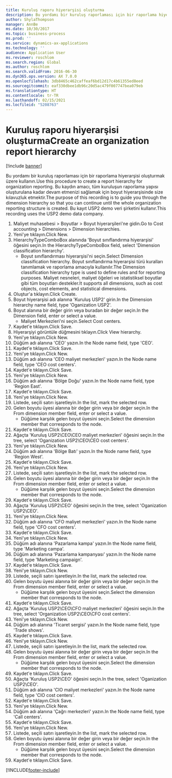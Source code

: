 ```yaml
---
title: Kuruluş raporu hiyerarşisi oluşturma
description: Bu yordamı bir kuruluş raporlaması için bir raporlama hiyerarşisi oluşturmak üzere kullanın.
author: ShylaThompson
manager: AnnBe
ms.date: 10/30/2017
ms.topic: business-process
ms.prod: ''
ms.service: dynamics-ax-applications
ms.technology: ''
audience: Application User
ms.reviewer: roschlom
ms.search.region: Global
ms.author: roschlom
ms.search.validFrom: 2016-06-30
ms.dyn365.ops.version: AX 7.0.0
ms.openlocfilehash: 3db8465c462caffeaf6bd12d17c4b61355ed8eed
ms.sourcegitcommit: eaf330dbee1db96c20d5ac479f007747bea079eb
ms.translationtype: HT
ms.contentlocale: tr-TR
ms.lasthandoff: 02/15/2021
ms.locfileid: "5208763"
---
```

# <a name="create-an-organization-report-hierarchy"></a><span data-ttu-id="1dd90-103">Kuruluş raporu hiyerarşisi oluşturma</span><span class="sxs-lookup"><span data-stu-id="1dd90-103">Create an organization report hierarchy</span></span>

[!include [banner](../../includes/banner.md)]

<span data-ttu-id="1dd90-104">Bu yordamı bir kuruluş raporlaması için bir raporlama hiyerarşisi oluşturmak üzere kullanın.</span><span class="sxs-lookup"><span data-stu-id="1dd90-104">Use this procedure to create a report hierarchy for organization reporting.</span></span> <span data-ttu-id="1dd90-105">Bu kaydın amacı, tüm kuruluşun raporlama yapısı oluşturulana kadar devam etmenizi sağlamak için boyut hiyerarşisinde size kılavuzluk etmektir.</span><span class="sxs-lookup"><span data-stu-id="1dd90-105">The purpose of this recording is to guide you through the dimension hierarchy so that you can continue until the whole organization reporting structure is created.</span></span> <span data-ttu-id="1dd90-106">Bu kayıt USP2 demo veri şirketini kullanır.</span><span class="sxs-lookup"><span data-stu-id="1dd90-106">This recording uses the USP2 demo data company.</span></span>

1. <span data-ttu-id="1dd90-107">Maliyet muhasebesi > Boyutlar > Boyut hiyerarşileri'ne gidin.</span><span class="sxs-lookup"><span data-stu-id="1dd90-107">Go to Cost accounting > Dimensions > Dimension hierarchies.</span></span>
2. <span data-ttu-id="1dd90-108">Yeni'ye tıklayın.</span><span class="sxs-lookup"><span data-stu-id="1dd90-108">Click New.</span></span>
3. <span data-ttu-id="1dd90-109">HierarchyTypeComboBox alanında 'Boyut sınıflandırma hiyerarşisi' öğesini seçin.</span><span class="sxs-lookup"><span data-stu-id="1dd90-109">In the HierarchyTypeComboBox field, select 'Dimension classification hierarchy'.</span></span>
    * <span data-ttu-id="1dd90-110">Boyut sınıflandırması hiyerarşisi'ni seçin.</span><span class="sxs-lookup"><span data-stu-id="1dd90-110">Select Dimension classification hierarchy.</span></span> <span data-ttu-id="1dd90-111">Boyut sınıflandırma hiyerarşisi türü kuralları tanımlamak ve raporlama amacıyla kullanılır.</span><span class="sxs-lookup"><span data-stu-id="1dd90-111">The Dimension classification hierarchy type is used to define rules and for reporting purposes.</span></span> <span data-ttu-id="1dd90-112">Maliyet nesneleri, maliyet öğeleri ve istatistiksel boyutlar gibi tüm boyutları destekler.</span><span class="sxs-lookup"><span data-stu-id="1dd90-112">It supports all dimensions, such as cost objects, cost elements, and statistical dimensions.</span></span>  
4. <span data-ttu-id="1dd90-113">Oluştur'a tıklayın.</span><span class="sxs-lookup"><span data-stu-id="1dd90-113">Click Create.</span></span>
5. <span data-ttu-id="1dd90-114">Boyut hiyerarşisi adı alanına 'Kuruluş USP2' girin.</span><span class="sxs-lookup"><span data-stu-id="1dd90-114">In the Dimension hierarchy name field, type 'Oganization USP2'.</span></span>
6. <span data-ttu-id="1dd90-115">Boyut alanına bir değer girin veya buradan bir değer seçin.</span><span class="sxs-lookup"><span data-stu-id="1dd90-115">In the Dimension field, enter or select a value.</span></span>
    * <span data-ttu-id="1dd90-116">Maliyet Merkezleri'ni seçin.</span><span class="sxs-lookup"><span data-stu-id="1dd90-116">Select Cost centers.</span></span>  
7. <span data-ttu-id="1dd90-117">Kaydet'e tıklayın.</span><span class="sxs-lookup"><span data-stu-id="1dd90-117">Click Save.</span></span>
8. <span data-ttu-id="1dd90-118">Hiyerarşiyi görüntüle düğmesini tıklayın.</span><span class="sxs-lookup"><span data-stu-id="1dd90-118">Click View hierarchy.</span></span>
9. <span data-ttu-id="1dd90-119">Yeni'ye tıklayın.</span><span class="sxs-lookup"><span data-stu-id="1dd90-119">Click New.</span></span>
10. <span data-ttu-id="1dd90-120">Düğüm adı alanına 'CEO' yazın.</span><span class="sxs-lookup"><span data-stu-id="1dd90-120">In the Node name field, type 'CEO'.</span></span>
11. <span data-ttu-id="1dd90-121">Kaydet'e tıklayın.</span><span class="sxs-lookup"><span data-stu-id="1dd90-121">Click Save.</span></span>
12. <span data-ttu-id="1dd90-122">Yeni'ye tıklayın.</span><span class="sxs-lookup"><span data-stu-id="1dd90-122">Click New.</span></span>
13. <span data-ttu-id="1dd90-123">Düğüm adı alanına 'CEO maliyet merkezleri' yazın.</span><span class="sxs-lookup"><span data-stu-id="1dd90-123">In the Node name field, type 'CEO cost centers'.</span></span>
14. <span data-ttu-id="1dd90-124">Kaydet'e tıklayın.</span><span class="sxs-lookup"><span data-stu-id="1dd90-124">Click Save.</span></span>
15. <span data-ttu-id="1dd90-125">Yeni'ye tıklayın.</span><span class="sxs-lookup"><span data-stu-id="1dd90-125">Click New.</span></span>
16. <span data-ttu-id="1dd90-126">Düğüm adı alanına 'Bölge Doğu' yazın.</span><span class="sxs-lookup"><span data-stu-id="1dd90-126">In the Node name field, type 'Region East'.</span></span>
17. <span data-ttu-id="1dd90-127">Kaydet'e tıklayın.</span><span class="sxs-lookup"><span data-stu-id="1dd90-127">Click Save.</span></span>
18. <span data-ttu-id="1dd90-128">Yeni'ye tıklayın.</span><span class="sxs-lookup"><span data-stu-id="1dd90-128">Click New.</span></span>
19. <span data-ttu-id="1dd90-129">Listede, seçili satırı işaretleyin.</span><span class="sxs-lookup"><span data-stu-id="1dd90-129">In the list, mark the selected row.</span></span>
20. <span data-ttu-id="1dd90-130">Gelen boyutu üyesi alanına bir değer girin veya bir değer seçin.</span><span class="sxs-lookup"><span data-stu-id="1dd90-130">In the From dimension member field, enter or select a value.</span></span>
    * <span data-ttu-id="1dd90-131">Düğüme karşılık gelen boyut üyesini seçin.</span><span class="sxs-lookup"><span data-stu-id="1dd90-131">Select the dimension member that corresponds to the node.</span></span>  
21. <span data-ttu-id="1dd90-132">Kaydet'e tıklayın.</span><span class="sxs-lookup"><span data-stu-id="1dd90-132">Click Save.</span></span>
22. <span data-ttu-id="1dd90-133">Ağaçta 'Kuruluş USP2\CEO\CEO maliyet merkezleri' öğesini seçin.</span><span class="sxs-lookup"><span data-stu-id="1dd90-133">In the tree, select 'Oganization USP2\CEO\CEO cost centers'.</span></span>
23. <span data-ttu-id="1dd90-134">Yeni'ye tıklayın.</span><span class="sxs-lookup"><span data-stu-id="1dd90-134">Click New.</span></span>
24. <span data-ttu-id="1dd90-135">Düğüm adı alanına 'Bölge Batı' yazın.</span><span class="sxs-lookup"><span data-stu-id="1dd90-135">In the Node name field, type 'Region West'.</span></span>
25. <span data-ttu-id="1dd90-136">Kaydet'e tıklayın.</span><span class="sxs-lookup"><span data-stu-id="1dd90-136">Click Save.</span></span>
26. <span data-ttu-id="1dd90-137">Yeni'ye tıklayın.</span><span class="sxs-lookup"><span data-stu-id="1dd90-137">Click New.</span></span>
27. <span data-ttu-id="1dd90-138">Listede, seçili satırı işaretleyin.</span><span class="sxs-lookup"><span data-stu-id="1dd90-138">In the list, mark the selected row.</span></span>
28. <span data-ttu-id="1dd90-139">Gelen boyutu üyesi alanına bir değer girin veya bir değer seçin.</span><span class="sxs-lookup"><span data-stu-id="1dd90-139">In the From dimension member field, enter or select a value.</span></span>
    * <span data-ttu-id="1dd90-140">Düğüme karşılık gelen boyut üyesini seçin.</span><span class="sxs-lookup"><span data-stu-id="1dd90-140">Select the dimension member that corresponds to the node.</span></span>  
29. <span data-ttu-id="1dd90-141">Kaydet'e tıklayın.</span><span class="sxs-lookup"><span data-stu-id="1dd90-141">Click Save.</span></span>
30. <span data-ttu-id="1dd90-142">Ağaçta 'Kuruluş USP2\CEO' öğesini seçin.</span><span class="sxs-lookup"><span data-stu-id="1dd90-142">In the tree, select 'Oganization USP2\CEO'.</span></span>
31. <span data-ttu-id="1dd90-143">Yeni'ye tıklayın.</span><span class="sxs-lookup"><span data-stu-id="1dd90-143">Click New.</span></span>
32. <span data-ttu-id="1dd90-144">Düğüm adı alanına 'CFO maliyet merkezleri' yazın.</span><span class="sxs-lookup"><span data-stu-id="1dd90-144">In the Node name field, type 'CFO cost centers'.</span></span>
33. <span data-ttu-id="1dd90-145">Kaydet'e tıklayın.</span><span class="sxs-lookup"><span data-stu-id="1dd90-145">Click Save.</span></span>
34. <span data-ttu-id="1dd90-146">Yeni'ye tıklayın.</span><span class="sxs-lookup"><span data-stu-id="1dd90-146">Click New.</span></span>
35. <span data-ttu-id="1dd90-147">Düğüm adı alanına 'Pazarlama kampa' yazın.</span><span class="sxs-lookup"><span data-stu-id="1dd90-147">In the Node name field, type 'Marketing campa'.</span></span>
36. <span data-ttu-id="1dd90-148">Düğüm adı alanına 'Pazarlama kampanyası' yazın.</span><span class="sxs-lookup"><span data-stu-id="1dd90-148">In the Node name field, type 'Marketing campaign'.</span></span>
37. <span data-ttu-id="1dd90-149">Kaydet'e tıklayın.</span><span class="sxs-lookup"><span data-stu-id="1dd90-149">Click Save.</span></span>
38. <span data-ttu-id="1dd90-150">Yeni'ye tıklayın.</span><span class="sxs-lookup"><span data-stu-id="1dd90-150">Click New.</span></span>
39. <span data-ttu-id="1dd90-151">Listede, seçili satırı işaretleyin.</span><span class="sxs-lookup"><span data-stu-id="1dd90-151">In the list, mark the selected row.</span></span>
40. <span data-ttu-id="1dd90-152">Gelen boyutu üyesi alanına bir değer girin veya bir değer seçin.</span><span class="sxs-lookup"><span data-stu-id="1dd90-152">In the From dimension member field, enter or select a value.</span></span>
    * <span data-ttu-id="1dd90-153">Düğüme karşılık gelen boyut üyesini seçin.</span><span class="sxs-lookup"><span data-stu-id="1dd90-153">Select the dimension member that corresponds to the node.</span></span>  
41. <span data-ttu-id="1dd90-154">Kaydet'e tıklayın.</span><span class="sxs-lookup"><span data-stu-id="1dd90-154">Click Save.</span></span>
42. <span data-ttu-id="1dd90-155">Ağaçta 'Kuruluş USP2\CEO\CFO maliyet merkezleri' öğesini seçin.</span><span class="sxs-lookup"><span data-stu-id="1dd90-155">In the tree, select 'Organization USP2\CEO\CFO cost centers'.</span></span>
43. <span data-ttu-id="1dd90-156">Yeni'ye tıklayın.</span><span class="sxs-lookup"><span data-stu-id="1dd90-156">Click New.</span></span>
44. <span data-ttu-id="1dd90-157">Düğüm adı alanına 'Ticaret sergisi' yazın.</span><span class="sxs-lookup"><span data-stu-id="1dd90-157">In the Node name field, type 'Trade shows'.</span></span>
45. <span data-ttu-id="1dd90-158">Kaydet'e tıklayın.</span><span class="sxs-lookup"><span data-stu-id="1dd90-158">Click Save.</span></span>
46. <span data-ttu-id="1dd90-159">Yeni'ye tıklayın.</span><span class="sxs-lookup"><span data-stu-id="1dd90-159">Click New.</span></span>
47. <span data-ttu-id="1dd90-160">Listede, seçili satırı işaretleyin.</span><span class="sxs-lookup"><span data-stu-id="1dd90-160">In the list, mark the selected row.</span></span>
48. <span data-ttu-id="1dd90-161">Gelen boyutu üyesi alanına bir değer girin veya bir değer seçin.</span><span class="sxs-lookup"><span data-stu-id="1dd90-161">In the From dimension member field, enter or select a value.</span></span>
    * <span data-ttu-id="1dd90-162">Düğüme karşılık gelen boyut üyesini seçin.</span><span class="sxs-lookup"><span data-stu-id="1dd90-162">Select the dimension member that corresponds to the node.</span></span>  
49. <span data-ttu-id="1dd90-163">Kaydet'e tıklayın.</span><span class="sxs-lookup"><span data-stu-id="1dd90-163">Click Save.</span></span>
50. <span data-ttu-id="1dd90-164">Ağaçta 'Kuruluş USP2\CEO' öğesini seçin.</span><span class="sxs-lookup"><span data-stu-id="1dd90-164">In the tree, select 'Oganization USP2\CEO'.</span></span>
51. <span data-ttu-id="1dd90-165">Düğüm adı alanına 'CIO maliyet merkezleri' yazın.</span><span class="sxs-lookup"><span data-stu-id="1dd90-165">In the Node name field, type 'CIO cost centers'.</span></span>
52. <span data-ttu-id="1dd90-166">Kaydet'e tıklayın.</span><span class="sxs-lookup"><span data-stu-id="1dd90-166">Click Save.</span></span>
53. <span data-ttu-id="1dd90-167">Yeni'ye tıklayın.</span><span class="sxs-lookup"><span data-stu-id="1dd90-167">Click New.</span></span>
54. <span data-ttu-id="1dd90-168">Düğüm adı alanına 'Çağrı merkezleri' yazın.</span><span class="sxs-lookup"><span data-stu-id="1dd90-168">In the Node name field, type 'Call centers'.</span></span>
55. <span data-ttu-id="1dd90-169">Kaydet'e tıklayın.</span><span class="sxs-lookup"><span data-stu-id="1dd90-169">Click Save.</span></span>
56. <span data-ttu-id="1dd90-170">Yeni'ye tıklayın.</span><span class="sxs-lookup"><span data-stu-id="1dd90-170">Click New.</span></span>
57. <span data-ttu-id="1dd90-171">Listede, seçili satırı işaretleyin.</span><span class="sxs-lookup"><span data-stu-id="1dd90-171">In the list, mark the selected row.</span></span>
58. <span data-ttu-id="1dd90-172">Gelen boyutu üyesi alanına bir değer girin veya bir değer seçin.</span><span class="sxs-lookup"><span data-stu-id="1dd90-172">In the From dimension member field, enter or select a value.</span></span>
    * <span data-ttu-id="1dd90-173">Düğüme karşılık gelen boyut üyesini seçin.</span><span class="sxs-lookup"><span data-stu-id="1dd90-173">Select the dimension member that corresponds to the node.</span></span>  
59. <span data-ttu-id="1dd90-174">Kaydet'e tıklayın.</span><span class="sxs-lookup"><span data-stu-id="1dd90-174">Click Save.</span></span>



[!INCLUDE[footer-include](../../../includes/footer-banner.md)]